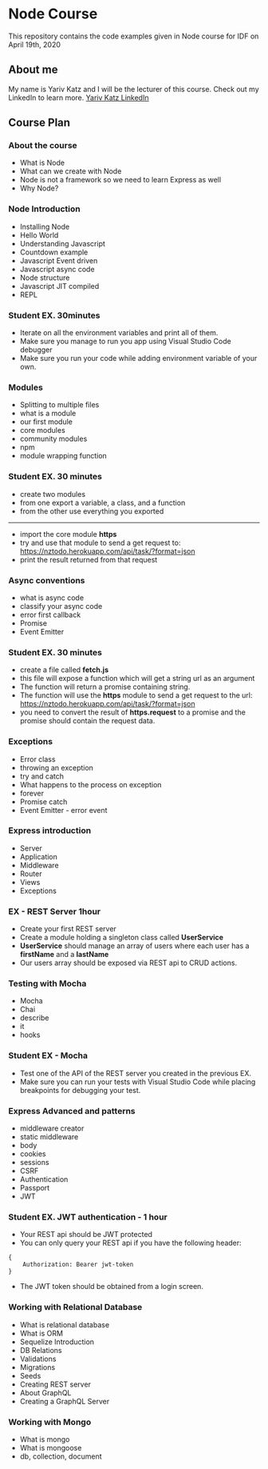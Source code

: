 # Node Course

This repository contains the code examples given in Node course for IDF on April 19th, 2020

## About me

My name is Yariv Katz and I will be the lecturer of this course.
Check out my LinkedIn to learn more.
[Yariv Katz LinkedIn](https://il.linkedin.com/in/yariv-katz "LinkedIn")

## Course Plan

### About the course

- What is Node
- What can we create with Node
- Node is not a framework so we need to learn Express as well
- Why Node?

### Node Introduction

- Installing Node
- Hello World
- Understanding Javascript
- Countdown example
- Javascript Event driven
- Javascript async code
- Node structure
- Javascript JIT compiled
- REPL

### Student EX. 30minutes

- Iterate on all the environment variables and print all of them.
- Make sure you manage to run you app using Visual Studio Code debugger
- Make sure you run your code while adding environment variable of your own.

### Modules

- Splitting to multiple files
- what is a module
- our first module
- core modules
- community modules
- npm
- module wrapping function

### Student EX. 30 minutes

- create two modules
- from one export a variable, a class, and a function
- from the other use everything you exported

-------


- import the core module **https**
- try and use that module to send a get request to: https://nztodo.herokuapp.com/api/task/?format=json
- print the result returned from that request

### Async conventions

- what is async code
- classify your async code
- error first callback
- Promise
- Event Emitter

### Student EX. 30 minutes

- create a file called **fetch.js**
- this file will expose a function which will get a string url as an argument
- The function will return a promise containing string.
- The function will use the **https** module to send a get request to the url: https://nztodo.herokuapp.com/api/task/?format=json
- you need to convert the result of **https.request** to a promise and the promise should contain the request data.

### Exceptions

- Error class
- throwing an exception
- try and catch
- What happens to the process on exception
- forever
- Promise catch
- Event Emitter - error event

### Express introduction

- Server
- Application
- Middleware
- Router
- Views
- Exceptions

### EX - REST Server 1hour

- Create your first REST server
- Create a module holding a singleton class called **UserService**
- **UserService** should manage an array of users where each user has a **firstName** and a **lastName**
- Our users array should be exposed via REST api to CRUD actions.

### Testing with Mocha

- Mocha
- Chai
- describe
- it
- hooks

### Student EX - Mocha

- Test one of the API of the REST server you created in the previous EX.
- Make sure you can run your tests with Visual Studio Code while placing breakpoints for debugging your test.

### Express Advanced and patterns

- middleware creator
- static middleware
- body
- cookies
- sessions
- CSRF
- Authentication
- Passport
- JWT

### Student EX. JWT authentication - 1 hour

- Your REST api should be JWT protected
- You can only query your REST api if you have the following header:

```
{
    Authorization: Bearer jwt-token
}
```
- The JWT token should be obtained from a login screen.

### Working with Relational Database

- What is relational database
- What is ORM
- Sequelize Introduction
- DB Relations
- Validations
- Migrations
- Seeds
- Creating REST server
- About GraphQL
- Creating a GraphQL Server

### Working with Mongo

- What is mongo
- What is mongoose
- db, collection, document